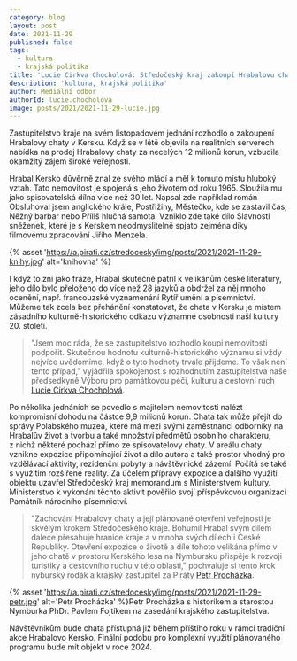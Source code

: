 ```yaml
---
category: blog
layout: post
date: 2021-11-29
published: false
tags: 
  - kultura
  - krajská politika
title: 'Lucie Cirkva Chocholová: Středočeský kraj zakoupí Hrabalovu chatu v Kersku!'
description: 'kultura, krajská politika'
author: Mediální odbor
authorId: lucie.chocholova
image: posts/2021/2021-11-29-lucie.jpg
---
```


Zastupitelstvo kraje na svém listopadovém jednání rozhodlo o zakoupení Hrabalovy chaty v Kersku. Když se v létě objevila na realitních serverech nabídka na prodej Hrabalovy chaty za necelých 12 milionů korun, vzbudila okamžitý zájem široké veřejnosti. 

Hrabal Kersko důvěrně znal ze svého mládí a měl k tomuto místu hluboký vztah. Tato nemovitost je spojená s jeho životem od roku 1965. Sloužila mu jako spisovatelská dílna více než 30 let. Napsal zde například román Obsluhoval jsem anglického krále, Postřižiny, Městečko, kde se zastavil čas, Něžný barbar nebo Příliš hlučná samota. Vzniklo zde také dílo Slavnosti sněženek, které je s Kerskem neodmyslitelně spjato zejména díky filmovému zpracování Jiřího Menzela. 

{% asset 'https://a.pirati.cz/stredocesky/img/posts/2021/2021-11-29-knihy.jpg' alt='knihovna' %}

I když to zní jako fráze, Hrabal skutečně patřil k velikánům české literatury, jeho dílo bylo přeloženo do více než 28 jazyků a obdržel za něj mnoho ocenění, např. francouzské vyznamenání Rytíř umění a písemnictví. Můžeme tak zcela bez přehánění konstatovat, že chata v Kersku je místem zásadního kulturně-historického odkazu významné osobnosti naší kultury 20. století. 

> "Jsem moc ráda, že se zastupitelstvo rozhodlo koupi nemovitosti podpořit. Skutečnou hodnotu kulturně-historického významu si vždy nejvíce uvědomíme, když o tyto hodnoty trvale přijdeme. To však není tento případ," vyjádřila spokojenost s rozhodnutím zastupitelstva naše předsedkyně Výboru pro památkovou péči, kulturu a cestovní ruch [Lucie Cirkva Chocholová](https://stredocesky.pirati.cz/lide/lucie-chocholova/).

Po několika jednáních se povedlo s majitelem nemovitosti nalézt kompromisní dohodu na částce 9,9 milionů korun. Chata tak může přejít do správy Polabského muzea, které má mezi svými zaměstnanci odborníky na Hrabalův život a tvorbu a také množství předmětů osobního charakteru, z nichž některé pochází přímo ze spisovatelovy chaty. V areálu chaty vznikne expozice připomínající život a dílo autora a také prostor vhodný pro vzdělávací aktivity, rezidenční pobyty a návštěvnické zázemí. Počítá se také s využitím rozšířené reality. Za účelem přípravy expozice a dalšího využití objektu uzavřel Středočeský kraj memorandum s Ministerstvem kultury. Ministerstvo k vykonání těchto aktivit pověřilo svojí příspěvkovou organizaci Památník národního písemnictví.

> "Zachování Hrabalovy chaty a její plánované otevření veřejnosti je skvělým krokem Středočeského kraje. Bohumil Hrabal svým dílem dalece přesahuje hranice kraje a v mnoha svých dílech i České Republiky. Otevření expozice o životě a díle tohoto velikána přímo v jeho chatě v prostoru Kerského lesa na Nymbursku přispěje k rozvoji turistiky a cestovního ruchu v této oblasti," pochvaluje si tento krok nyburský rodák a krajský zastupitel za Piráty [Petr Procházka](https://stredocesky.pirati.cz/lide/petr-prochazka/).

{% asset 'https://a.pirati.cz/stredocesky/img/posts/2021/2021-11-29-petr.jpg' alt='Petr Procházka' %}Petr Procházka s historikem a starostou Nymburka PhDr. Pavlem Fojtíkem na zasedání krajského zastupitelstva.

Návštěvníkům bude chata přístupná již během příštího roku v rámci tradiční akce Hrabalovo Kersko. Finální podobu pro komplexní využití plánovaného programu bude mít objekt v roce 2024.
